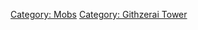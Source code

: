 [Category: Mobs](Category:_Mobs "wikilink") [Category: Githzerai
Tower](Category:_Githzerai_Tower "wikilink")
